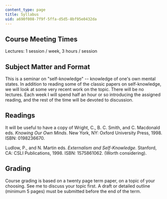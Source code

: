 ```yaml
---
content_type: page
title: Syllabus
uid: a690f008-7f9f-5ffa-d5d5-8bf95e0432da
---
```


Course Meeting Times
--------------------

Lectures: 1 session / week, 3 hours / session

Subject Matter and Format
-------------------------

This is a seminar on "self-knowledge" -- knowledge of one's own mental states. In addition to reading some of the classic papers on self-knowledge, we will look at some very recent work on the topic. There will be no lectures. Each week I will spend half an hour or so introducing the assigned reading, and the rest of the time will be devoted to discussion.

Readings
--------

It will be useful to have a copy of Wright, C., B. C. Smith, and C. Macdonald eds. _Knowing Our Own Minds_. New York, NY: Oxford University Press, 1998. ISBN: 0198236670.

Ludlow, P., and N. Martin eds. _Externalism and Self-Knowledge_. Stanford, CA: CSLI Publications, 1998. ISBN: 1575861062. (Worth considering).

Grading
-------

Course grading is based on a twenty page term paper, on a topic of your choosing. See me to discuss your topic first. A draft or detailed outline (minimum 5 pages) must be submitted before the end of the term.